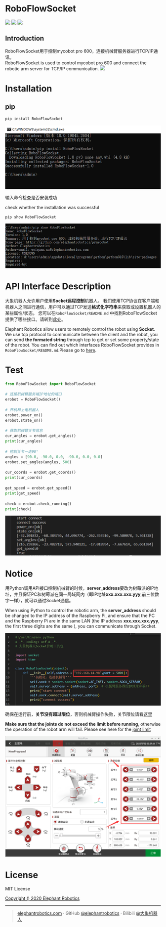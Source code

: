 # RoboFlowSocket

[![](https://img.shields.io/pypi/pyversions/RoboFlowSocket)](https://img.shields.io/pypi/pyversions/RoboFlowSocket) [![](https://img.shields.io/pypi/v/RoboFlowSocket)](https://pypi.org/project/RoboFlowSocket/) [![](https://img.shields.io/github/license/elephantrobotics/RoboFlowSocket)](https://img.shields.io/github/license/elephantrobotics/RoboFlowSocket)

## Introduction
RoboFlowSocket用于控制mycobot pro 600，连接机械臂服务器进行TCP/IP通讯。   
RoboFlowSocket is used to control mycobot pro 600 and connect the robotic arm server for TCP/IP communication.
[![](https://docs.elephantrobotics.com/docs/gitbook-en/resourse/2-serialproduct/Pro600.jpg)](https://www.elephantrobotics.com/en/mycobot-600-en/)

# Installation

## pip

```
pip install RoboFlowSocket
```

![0](docs/Images/0.png)

输入命令检查是否安装成功

check whether the installation was successful

```
pip show RoboFlowSocket
```
![1](docs/Images/1.png)

# **API Interface Description**

大象机器人允许用户使用**Socket远程控制**机器人。 我们使用TCP协议在客户端和机器人之间进行通信，用户可以通过TCP发送**格式化字符串**来获取或设置机器人的某些属性/状态。
您可以在`RoboFlowSocket/README.md` 中找到RoboFlowSocket 提供了哪些接口。请转到[此处](https://github.com/elephantrobotics/RoboFlowSocket/tree/main/RoboFlowSocket/README.md)。

Elephant Robotics allow users to remotely control the robot using **Socket**. We use tcp protocol to communicate between the client and the robot, you can send **the formated string** through tcp to get or set some property/state of the robot.
You can find out which interfaces RoboFlowSocket provides in `RoboFlowSocket/README.md`.Please go to [here](https://github.com/elephantrobotics/RoboFlowSocket/tree/main/RoboFlowSocket/README.md).

# Test

```python
from RoboFlowSocket import RoboFlowSocket

# 连接机械臂服务端IP地址的端口
erobot = RoboFlowSocket()

# 开机和上电机器人
erobot.power_on()
erobot.state_on()

# 获取机械臂关节信息
cur_angles = erobot.get_angles()
print(cur_angles)

# 控制关节一走90°
angles = [90.0, -90.0, 0.0, -90.0, 0.0, 0.0]
erobot.set_angles(angles, 500)

cur_coords = erobot.get_coords()
print(cur_coords)

get_speed = erobot.get_speed()
print(get_speed)

check = erobot.check_running()
print(check)
```

![2](docs/Images/2.png)

# Notice

用Python调用API接口控制机械臂的时候，**server_address**要改为树莓派的IP地址，并且保证PC和树莓派在同一局域网内（即IP地址**xxx.xxx.xxx.yyy**,前三位数字一样），就可以通过Socket通信。

When using Python to control the robotic arm, the **server_address** should be changed to the IP address of the Raspberry Pi, and ensure that the PC and the Raspberry Pi are in the same LAN (the IP address **xxx.xxx.xxx.yyy**, the first three digits are the same ), you can communicate through Socket.

![3](docs/Images/3.png)

确保在运行前，**关节没有超过限位**，否则机械臂操作失败，关节限位请看[这里](https://github.com/elephantrobotics/RoboFlowSocket/blob/main/RoboFlowSocket/README.md#set_angles)

**Make sure that the joints do not exceed the limit before running**, otherwise the operation of the robot arm will fail. Please see here for the [joint limit](https://github.com/elephantrobotics/RoboFlowSocket/blob/main/RoboFlowSocket/README.md#set_angles)

![4](docs/Images/4.png)

# License
MIT License

[Copyright () 2020 Elephant Robotics](https://github.com/elephantrobotics/RoboFlowSocket/blob/main/LICENSE)

***
> [elephantrobotics.com](https://www.elephantrobotics.com/)  ·  GitHub [@elephantrobotics](https://github.com/elephantrobotics)  ·  Bilibili [@大象机器人](https://space.bilibili.com/2126215657)

